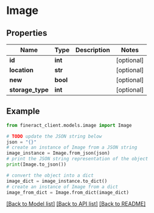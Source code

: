 # Image


## Properties

Name | Type | Description | Notes
------------ | ------------- | ------------- | -------------
**id** | **int** |  | [optional] 
**location** | **str** |  | [optional] 
**new** | **bool** |  | [optional] 
**storage_type** | **int** |  | [optional] 

## Example

```python
from fineract_client.models.image import Image

# TODO update the JSON string below
json = "{}"
# create an instance of Image from a JSON string
image_instance = Image.from_json(json)
# print the JSON string representation of the object
print(Image.to_json())

# convert the object into a dict
image_dict = image_instance.to_dict()
# create an instance of Image from a dict
image_from_dict = Image.from_dict(image_dict)
```
[[Back to Model list]](../README.md#documentation-for-models) [[Back to API list]](../README.md#documentation-for-api-endpoints) [[Back to README]](../README.md)



